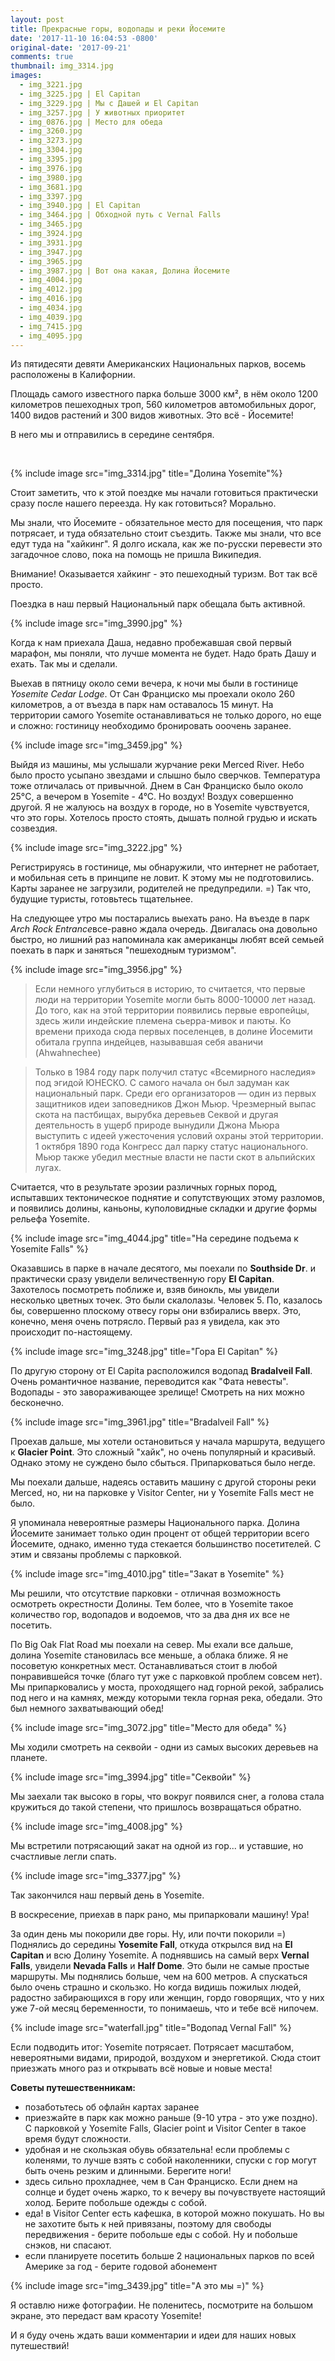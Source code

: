 ```yaml
---
layout: post
title: Прекрасные горы, водопады и реки Йосемите
date: '2017-11-10 16:04:53 -0800'
original-date: '2017-09-21'
comments: true
thumbnail: img_3314.jpg
images:
  - img_3221.jpg
  - img_3225.jpg | El Capitan
  - img_3229.jpg | Мы с Дашей и El Capitan
  - img_3257.jpg | У животных приоритет
  - img_0876.jpg | Место для обеда
  - img_3260.jpg
  - img_3273.jpg
  - img_3304.jpg
  - img_3395.jpg
  - img_3976.jpg
  - img_3980.jpg
  - img_3681.jpg
  - img_3397.jpg
  - img_3940.jpg | El Capitan
  - img_3464.jpg | Обходной путь с Vernal Falls
  - img_3465.jpg
  - img_3924.jpg
  - img_3931.jpg
  - img_3947.jpg
  - img_3965.jpg
  - img_3987.jpg | Вот она какая, Долина Йосемите
  - img_4004.jpg
  - img_4012.jpg
  - img_4016.jpg
  - img_4034.jpg
  - img_4039.jpg
  - img_7415.jpg
  - img_4095.jpg
---
```


Из пятидесяти девяти Американских Национальных парков, восемь расположены в Калифорнии.

Площадь самого известного парка  больше 3000 км², в нём около 1200 километров пешеходных троп, 560 километров автомобильных дорог, 1400 видов растений и 300 видов животных.
Это всё - Йосемите!

В него мы и отправились в середине сентября.
<!--separate--> 
{% include image src="img_3314.jpg" title="Долина Yosemite"%}

Стоит заметить, что к этой поездке мы начали готовиться практически сразу после нашего переезда. Ну как готовиться? Морально.

Мы знали, что Йосемите - обязательное место для посещения, что парк потрясает, и туда обязательно стоит съездить. Также мы знали, что все едут туда на "хайкинг".
Я долго искала, как же по-русски перевести это загадочное слово, пока на помощь не пришла Википедия.

Внимание! Оказывается хайкинг - это пешеходный туризм. Вот так всё просто.

Поездка в наш первый Национальный парк обещала быть активной.

{% include image src="img_3990.jpg" %}

Когда к нам приехала Даша, недавно пробежавшая свой первый марафон, мы поняли, что лучше момента не будет. Надо брать Дашу и ехать. Так мы и сделали.

Выехав в пятницу около семи вечера, к ночи мы были в гостинице *Yosemite Cedar Lodge*. От Сан Франциско мы проехали около 260 километров, а от въезда в парк нам оставалось 15 минут. На территории самого Yosemite останавливаться не только дорого, но еще и сложно: гостиницу необходимо бронировать ооочень заранее.

{% include image src="img_3459.jpg" %}

Выйдя из машины, мы услышали журчание реки Merced River. Небо было просто усыпано звездами и слышно было сверчков. Температура тоже отличалась от привычной. Днем в Сан Франциско было около 25°C, а вечером в Yosemite - 4°C. Но воздух! Воздух совершенно другой. Я не жалуюсь на воздух в городе, но в Yosemite чувствуется, что это горы. Хотелось просто стоять, дышать полной грудью и искать созвездия.

{% include image src="img_3222.jpg" %}

Регистрируясь в гостинице, мы обнаружили, что интернет не работает, и мобильная сеть в принципе не ловит. К этому мы не подготовились. Карты заранее не загрузили, родителей не предупредили. =) Так что, будущие туристы, готовьтесь тщательнее.

На следующее утро мы постарались выехать рано. На въезде в парк *Arch Rock Entrance*все-равно ждала очередь. Двигалась она довольно быстро, но лишний раз напоминала как американцы любят всей семьей поехать в парк и заняться "пешеходным туризмом".

{% include image src="img_3956.jpg" %}

>Если немного углубиться в историю, то считается, что первые люди на территории Yosemite могли быть 8000-10000 лет назад.
>До того, как на этой территории появились первые европейцы, здесь жили индейские племена сьерра-мивок и паюты. Ко времени прихода сюда первых поселенцев, в долине Йосемити обитала группа индейцев, называвшая себя аваничи (Ahwahnechee)

>Только в 1984 году парк получил статус «Всемирного наследия» под эгидой ЮНЕСКО. С самого начала он был задуман как национальный парк. Среди его организаторов — один из первых защитников идеи заповедников Джон Мьюр. Чрезмерный выпас скота на пастбищах, вырубка деревьев Секвой и другая деятельность в ущерб природе вынудили Джона Мьюра выступить с идеей ужесточения условий охраны этой территории. 1 октября 1890 года Конгресс дал парку статус национального. Мьюр также убедил местные власти не пасти скот в альпийских лугах.

Считается, что в результате эрозии различных горных пород, испытавших тектоническое поднятие и сопутствующих этому разломов, и появились долины, каньоны, куполовидные складки и другие формы рельефа Yosemite.

{% include image src="img_4044.jpg" title="На середине подъема к Yosemite Falls" %}

Оказавшись в парке в начале десятого, мы поехали по **Southside Dr**. и практически сразу увидели величественную гору **El Capitan**. Захотелось посмотреть поближе и, взяв бинокль, мы увидели несколько цветных точек. Это были скалолазы. Человек 5. По, казалось бы, совершенно плоскому отвесу горы они взбирались вверх. Это, конечно, меня очень потрясло. Первый раз я увидела, как это происходит по-настоящему.

{% include image src="img_3248.jpg" title="Гора El Capitan" %}

По другую сторону от El Capita расположился водопад **Bradalveil Fall**. Очень романтичное название, переводится как "Фата невесты". Водопады - это завораживающее зрелище! Смотреть на них можно бесконечно.

{% include image src="img_3961.jpg" title="Bradalveil Fall" %}

Проехав дальше, мы хотели остановиться у начала маршрута, ведущего к **Glacier Point**. Это сложный "хайк", но очень популярный и красивый.
Однако этому не суждено было сбыться. Припарковаться было негде.

Мы поехали дальше, надеясь оставить машину с другой стороны реки Merced, но, ни на парковке у Visitor Center, ни у Yosemite Falls мест не было.

Я упоминала невероятные размеры Национального парка. Долина Йосемите занимает только один процент от общей территории всего Йосемите, однако, именно туда стекается большинство посетителей. С этим и связаны проблемы с парковкой.

{% include image src="img_4010.jpg" title="Закат в Yosemite" %}

Мы решили, что отсутствие парковки - отличная возможность осмотреть окрестности Долины. Тем более, что в Yosemite такое количество гор, водопадов и водоемов, что за два дня их все не посетить.

По Big Oak Flat Road мы поехали на север. Мы ехали все дальше, долина Yosemite становилась все меньше, а облака ближе. Я не посоветую конкретных мест. Останавливаться стоит в любой понравившейся точке (благо тут уже с парковкой проблем совсем нет).
Мы припарковались у моста, проходящего над горной рекой, забрались под него и на камнях, между которыми текла горная река, обедали. Это был немного захватывающий обед!

{% include image src="img_3072.jpg" title="Место для обеда" %}

Мы ходили смотреть на секвойи - одни из самых высоких деревьев на планете.

{% include image src="img_3994.jpg" title="Секвойи" %}

Мы заехали так высоко в горы, что вокруг появился снег, а голова стала кружиться до такой степени, что пришлось возвращаться обратно.

{% include image src="img_4008.jpg" %}

Мы встретили потрясающий закат на одной из гор... и уставшие, но счастливые легли спать.

{% include image src="img_3377.jpg" %}

Так закончился наш первый день в Yosemite.

В воскресение, приехав в парк рано, мы припарковали машину! Ура!

За один день мы покорили две горы. Ну, или почти покорили =) Поднялись до середины **Yosemite Fall**, откуда открылся вид на **El Capitan** и всю Долину Yosemite.
А поднявшись на самый верх **Vernal Falls**, увидели **Nevada Falls** и **Half Dome**.
Это были не самые простые маршруты. Мы поднялись больше, чем на 600 метров. А спускаться было очень страшно и скользко. Но когда видишь пожилых людей, радостно забирающихся в гору или женщин, гордо говорящих, что у них уже 7-ой месяц беременности, то понимаешь, что и тебе всё нипочем.

{% include image src="waterfall.jpg" title="Водопад Vernal Fall" %}

Если подводить итог: Yosemite потрясает. Потрясает масштабом, невероятными видами, природой, воздухом и энергетикой. Сюда стоит приезжать  много раз и открывать всё новые и новые места!

**Советы путешественникам:**
* позаботьтесь об офлайн картах заранее
* приезжайте в парк как можно раньше (9-10 утра - это уже поздно). C парковкой у Yosemite Falls, Glacier point и Visitor Center в такое время будут сложности.
* удобная и не скользкая обувь обязательна! если проблемы с коленями, то лучше взять с собой наколенники, спуски с гор могут быть очень резким и длинными. Берегите ноги!
* здесь сильно прохладнее, чем в Сан Франциско. Если днем на солнце и будет очень жарко, то к вечеру вы почувствуете настоящий холод. Берите побольше одежды с собой.
* еда! в Visitor Center есть кафешка, в которой можно покушать. Но вы не захотите быть к ней привязаны, поэтому для свободы передвижения - берите побольше еды с собой. Ну и побольше снэков, ни спасают.
* если планируете посетить больше 2 национальных парков по всей Америке за год - берите годовой абонемент

{% include image src="img_3439.jpg" title="А это мы =)" %}

Я оставлю ниже фотографии. Не поленитесь, посмотрите на большом экране, это передаст вам красоту Yosemite!

И я буду очень ждать ваши комментарии и идеи для наших новых путешествий!
